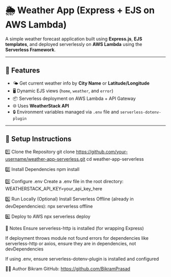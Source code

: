 # 🌦️ Weather App (Express + EJS on AWS Lambda)

A simple weather forecast application built using **Express.js**, **EJS templates**, and deployed serverlessly on **AWS Lambda** using the **Serverless Framework**.

---

## 🚀 Features

- 🌤️ Get current weather info by **City Name** or **Latitude/Longitude**
- 🖥️ Dynamic EJS views (`home`, `weather`, and `error`)
- 📦 Serverless deployment on AWS Lambda + API Gateway
- 🌐 Uses **WeatherStack API**
- 🔒 Environment variables managed via `.env` file and `serverless-dotenv-plugin`

---

## 🔧 Setup Instructions

1️⃣ Clone the Repository
git clone https://github.com/your-username/weather-app-serverless.git
cd weather-app-serverless

2️⃣ Install Dependencies
npm install

3️⃣ Configure .env
Create a .env file in the root directory:
WEATHERSTACK_API_KEY=your_api_key_here

5️⃣ Run Locally (Optional)
Install Serverless Offline (already in devDependencies):
npx serverless offline

6️⃣ Deploy to AWS
npx serverless deploy

🧩 Notes
Ensure serverless-http is installed (for wrapping Express)

If deployment throws module not found errors for dependencies like serverless-http or axios, ensure they are in dependencies, not devDependencies

If using .env, ensure serverless-dotenv-plugin is installed and configured

👨‍💻 Author
Bikram
GitHub: https://github.com/BikramPrasad
